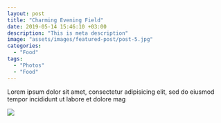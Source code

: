 ```yaml
---
layout: post
title: "Charming Evening Field"
date: 2019-05-14 15:46:10 +03:00
description: "This is meta description"
image: "assets/images/featured-post/post-5.jpg"
categories: 
  - "Food"
tags:
  - "Photos"
  - "Food"
---
```


Lorem ipsum dolor sit amet, consectetur adipisicing elit, sed do eiusmod tempor incididunt ut labore et
dolore mag

![]({{site.baseurl}}/assets/images/post-img.jpg)


